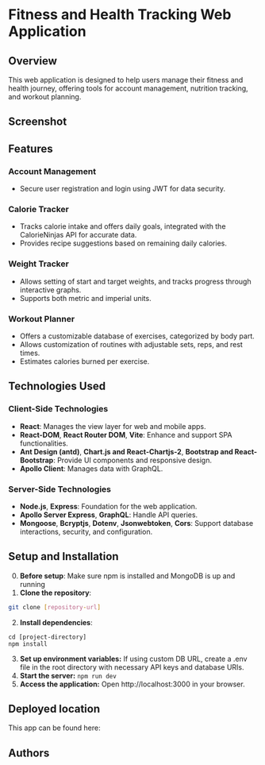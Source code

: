 # Fitness and Health Tracking Web Application

## Overview

This web application is designed to help users manage their fitness and health journey, offering tools for account management, nutrition tracking, and workout planning.

## Screenshot

## Features

### Account Management
- Secure user registration and login using JWT for data security.

### Calorie Tracker
- Tracks calorie intake and offers daily goals, integrated with the CalorieNinjas API for accurate data.
- Provides recipe suggestions based on remaining daily calories.

### Weight Tracker
- Allows setting of start and target weights, and tracks progress through interactive graphs.
- Supports both metric and imperial units.

### Workout Planner
- Offers a customizable database of exercises, categorized by body part.
- Allows customization of routines with adjustable sets, reps, and rest times.
- Estimates calories burned per exercise.

## Technologies Used

### Client-Side Technologies
- **React**: Manages the view layer for web and mobile apps.
- **React-DOM**, **React Router DOM**, **Vite**: Enhance and support SPA functionalities.
- **Ant Design (antd)**, **Chart.js and React-Chartjs-2**, **Bootstrap and React-Bootstrap**: Provide UI components and responsive design.
- **Apollo Client**: Manages data with GraphQL.

### Server-Side Technologies
- **Node.js**, **Express**: Foundation for the web application.
- **Apollo Server Express**, **GraphQL**: Handle API queries.
- **Mongoose**, **Bcryptjs**, **Dotenv**, **Jsonwebtoken**, **Cors**: Support database interactions, security, and configuration.

## Setup and Installation

0. **Before setup**: Make sure npm is installed and MongoDB is up and running
1. **Clone the repository**:
```bash
git clone [repository-url]
```
2. **Install dependencies**:
```
cd [project-directory]
npm install
```
3. **Set up environment variables:**
If using custom DB URL, create a .env file in the root directory with necessary API keys and database URIs.
4. **Start the server:**
```npm run dev```
6. **Access the application:** Open http://localhost:3000 in your browser.

## Deployed location

This app can be found here: 

## Authors



   
